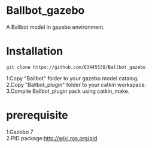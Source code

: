 # Ballbot_gazebo
A Ballbot model in gazebo environment.

# Installation
```
git clone https://github.com/63445538/Ballbot_gazebo
```
1.Copy "Ballbot" folder to your gazebo model catalog.  
2.Copy "Ballbot_plugin" folder to your catkin workspace.  
3.Compile Ballbot_plugin pack using catkin_make.  

# prerequisite
1.Gazebo 7  
2.PID package:http://wiki.ros.org/pid

